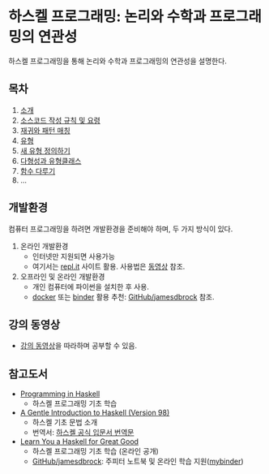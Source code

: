 # 하스켈 프로그래밍: 논리와 수학과 프로그래밍의 연관성

하스켈 프로그래밍을 통해 논리와 수학과 프로그래밍의 연관성을 설명한다. 


## 목차

1. [소개](./notebooks/pih01-Intro.ipynb)
1. [소스코드 작성 규칙 및 요령](./notebooks/pih02-HowToWriteSourceCodes.ipynb)
1. [재귀와 패턴 매칭](./notebooks/pih03-RecursionAndPatternMatching.ipynb)
1. [유형](./notebooks/pih04-BasicTypes.ipynb)
1. [새 유형 정의하기](./notebooks/pih05-DefiningNewTypes.ipynb)
1. [다형성과 유형클래스](./notebooks/pih06-PolymorphismAndTypeClasses.ipynb)
1. [함수 다루기](./notebooks/pih07-Functions.ipynb)
1. ...

## 개발환경

컴퓨터 프로그래밍을 하려면 개발환경을 준비해야 하며, 두 가지 방식이 있다.

1. 온라인 개발환경
    * 인터넷만 지원되면 사용가능
    * 여기서는 [repl.it](https://repl.it) 사이트 활용. 
        사용법은 [동영상](https://www.youtube.com/watch?v=dWtCVbuwC_c&list=PL5aSjzJqCaPY0Nyu_hUVU8_HhBARlgP-f&index=3&t=571s) 참조.
1. 오프라인 및 온라인 개발환경
    * 개인 컴퓨터에 파이썬을 설치한 후 사용.
    * [docker](https://www.docker.com) 또는 [binder](https://mybinder.org) 활용 추천: 
        [GitHub/jamesdbrock](https://github.com/jamesdbrock/learn-you-a-haskell-notebook) 참조.

## 강의 동영상

* [강의 동영상](https://www.youtube.com/playlist?list=PL5aSjzJqCaPaoi8yC2w549FsVgvXW5xFW)을 
    따라하며 공부할 수 있음.

## 참고도서

* [Programming in Haskell](https://www.cs.nott.ac.uk/~pszgmh/pih.html)
    * 하스켈 프로그래밍 기초 학습
* [A Gentle Introduction to Haskell (Version 98)](https://www.haskell.org/tutorial/)
    * 하스켈 기초 문법 소개
    * 번역서: [하스켈 공식 입문서 번역문](http://wiki.reeseo.net/Haskell/공식%20입문서%20번역문)
* [Learn You a Haskell for Great Good](http://learnyouahaskell.com)
    * 하스켈 프로그래밍 기초 학습 (온라인 공개)
    * [GitHub/jamesdbrock](https://github.com/jamesdbrock/learn-you-a-haskell-notebook): 
        주피터 노트북 및 온라인 학습 지원([mybinder](https://mybinder.org/v2/gh/jamesdbrock/learn-you-a-haskell-notebook/master?urlpath=lab/tree/learn_you_a_haskell/00-preface.ipynb))